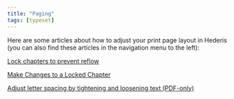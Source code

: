 ```yaml
---
title: "Paging"
tags: [typeset]
---
```

 
<html><body><section data-type="chapter" class="hsecchapter" data-hederis-type="hsecchapter" id="intro-paging" data-pi-attrs="id: intro-paging; data-tags: typeset;" role="doc-chapter" data-tags="typeset" data-author-name=" " data-book-title=" " title="Paging"><p class="hblkp" data-hederis-type="hblkp" id="p0HQSXnTJ">Here are some articles about how to adjust your print page layout in Hederis (you can also find these articles in the navigation menu to the left): </p><p class="hblkp" data-hederis-type="hblkp" id="pu11LRdn7"><a href="{% link _docs/page-locking.md %}" data-hederis-type="hspana" id="ptI8YIKtp"><span class="Hyperlink" data-hederis-type="hspnspan" id="pLVCXEH6C">Lock chapters to prevent reflow</span></a></p><p class="hblkp" data-hederis-type="hblkp" id="pOolPbb5m"><a href="{% link _docs/locked-changes.md %}" data-hederis-type="hspana" id="pJ5CVmsyo"><span class="Hyperlink" data-hederis-type="hspnspan" id="pLUkazeXO">Make Changes to a Locked Chapter</span></a></p><p class="hblkp" data-hederis-type="hblkp" id="pZMDk3Giw"><a href="{% link _docs/page-layout-menu.md %}" data-hederis-type="hspana" id="pllMykVZ2"><span class="Hyperlink" data-hederis-type="hspnspan" id="pyoNAlAPj">Adjust letter spacing by tightening and loosening text (PDF-only)</span></a></p></section></body></html>
